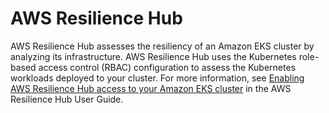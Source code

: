 # AWS Resilience Hub<a name="integration-resilience-hub"></a>

AWS Resilience Hub assesses the resiliency of an Amazon EKS cluster by analyzing its infrastructure\. AWS Resilience Hub uses the Kubernetes role\-based access control \(RBAC\) configuration to assess the Kubernetes workloads deployed to your cluster\. For more information, see [Enabling AWS Resilience Hub access to your Amazon EKS cluster](https://docs.aws.amazon.com/resilience-hub/latest/userguide/enabling-eks-in-arh.html) in the AWS Resilience Hub User Guide\.